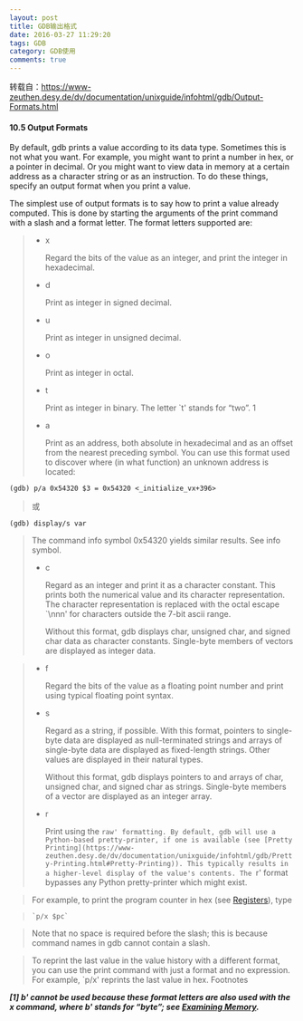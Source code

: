 ```yaml
---
layout: post
title: GDB输出格式
date: 2016-03-27 11:29:20
tags: GDB
category: GDB使用
comments: true
---
```



转载自：https://www-zeuthen.desy.de/dv/documentation/unixguide/infohtml/gdb/Output-Formats.html

#### 10.5 Output Formats

By default, gdb prints a value according to its data type. Sometimes this is not what you want. For example, you might want to print a number in hex, or a pointer in decimal. Or you might want to view data in memory at a certain address as a character string or as an instruction. To do these things, specify an output format when you print a value.

The simplest use of output formats is to say how to print a value already computed. This is done by starting the arguments of the print command with a slash and a format letter. The format letters supported are:

> * x
>
>    Regard the bits of the value as an integer, and print the integer in hexadecimal. 
> * d
>
>    Print as integer in signed decimal. 
> * u
>
>    Print as integer in unsigned decimal. 
> * o
>
>    Print as integer in octal. 
> * t
>
>    Print as integer in binary. The letter `t' stands for “two”. 1 
> * a
>
>    Print as an address, both absolute in hexadecimal and as an offset from the nearest preceding symbol. You can use this format used to discover where (in what function) an unknown address is located:

    (gdb) p/a 0x54320 $3 = 0x54320 <_initialize_vx+396>    

>    或

    (gdb) display/s var    

>    The command info symbol 0x54320 yields similar results. See info symbol.
>
> * c
>
>    Regard as an integer and print it as a character constant. This prints both the numerical value and its character representation. The character representation is replaced with the octal escape `\nnn' for characters outside the 7-bit ascii range.
>
>    Without this format, gdb displays char, unsigned char, and signed char data as character constants. Single-byte members of vectors are displayed as integer data.

> * f
>
>    Regard the bits of the value as a floating point number and print using typical floating point syntax. 
> * s
>
>    Regard as a string, if possible. With this format, pointers to single-byte data are displayed as null-terminated strings and arrays of single-byte data are displayed as fixed-length strings. Other values are displayed in their natural types.
>
>    Without this format, gdb displays pointers to and arrays of char, unsigned char, and signed char as strings. Single-byte members of a vector are displayed as an integer array.
>
> * r
>
>    Print using the `raw' formatting. By default, gdb will use a Python-based pretty-printer, if one is available (see [Pretty Printing](https://www-zeuthen.desy.de/dv/documentation/unixguide/infohtml/gdb/Pretty-Printing.html#Pretty-Printing)). This typically results in a higher-level display of the value's contents. The `r' format bypasses any Python pretty-printer which might exist. 

>    For example, to print the program counter in hex (see [Registers](https://www-zeuthen.desy.de/dv/documentation/unixguide/infohtml/gdb/Registers.html#Registers)), type

>     `p/x $pc`

> Note that no space is required before the slash; this is because command names in gdb cannot contain a slash.

> To reprint the last value in the value history with a different format, you can use the print command with just a format and no expression. For example, `p/x' reprints the last value in hex.
Footnotes

***[1] b' cannot be used because these format letters are also used with the x command, where b' stands for “byte”; see [Examining Memory](https://www-zeuthen.desy.de/dv/documentation/unixguide/infohtml/gdb/Memory.html#Memory).***
